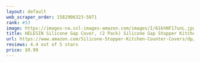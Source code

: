 ```yaml
---
layout: default 
﻿web_scraper_order: 1582906323-5071
rank: #53
image: https://images-na.ssl-images-amazon.com/images/I/61khNF17unL.jpg
title: HELESIN Silicone Gap Cover, (2 Pack) Silicone Gap Stopper Kitchen Stove Counter Gap Covers…
url: https://www.amazon.com/Silicone-Stopper-Kitchen-Counter-Covers/dp/B07JMZTF9G/ref=zg_mw_appliances_53?_encoding=UTF8&psc=1&refRID=S62GX33RNB85DCMRPD2E
reviews: 4.4 out of 5 stars
price: $9.99 
---
```

